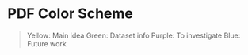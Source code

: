 # PDF Color Scheme

> Yellow: Main idea
> Green: Dataset info
> Purple: To investigate
> Blue: Future work
